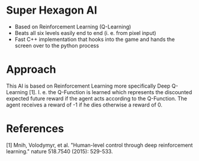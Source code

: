 # Super Hexagon AI

 - Based on Reinforcement Learning (Q-Learning)
 - Beats all six levels easily end to end (i. e. from pixel input)
 - Fast C++ implementation that hooks into the game and hands the screen over to the python process
 

# Approach
This AI is based on Reinforcement Learning more specifically Deep Q-Learning [1]. 
I. e. the Q-Function is learned which represents the discounted expected future reward if the agent acts according to the Q-Function.
The agent receives a reward of -1 if he dies otherwise a reward of 0.  

# References
[1] Mnih, Volodymyr, et al. "Human-level control through deep reinforcement learning." nature 518.7540 (2015): 529-533. 
 